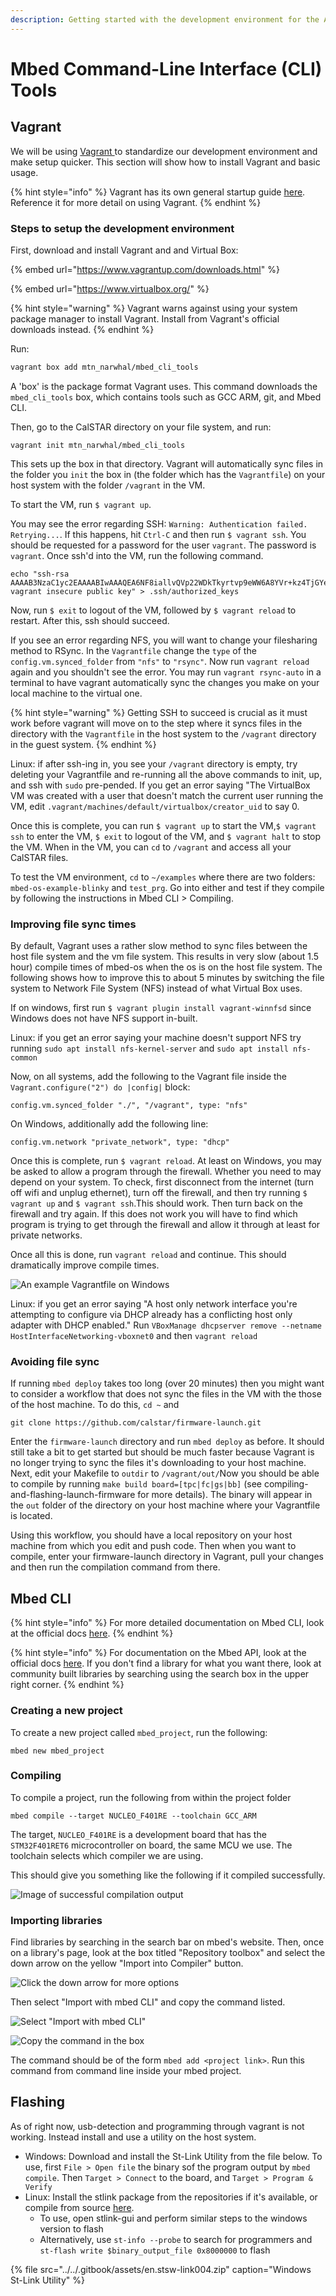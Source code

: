 ```yaml
---
description: Getting started with the development environment for the Avionics codebase
---
```


# Mbed Command-Line Interface \(CLI\) Tools

## Vagrant

We will be using [Vagrant ](https://www.vagrantup.com/)to standardize our development environment and make setup quicker. This section will show how to install Vagrant and basic usage.

{% hint style="info" %}
Vagrant has its own general startup guide [here](https://www.vagrantup.com/intro/getting-started/index.html). Reference it for more detail on using Vagrant.
{% endhint %}

### Steps to setup the development environment

First, download and install Vagrant and and Virtual Box:

{% embed url="https://www.vagrantup.com/downloads.html" %}

{% embed url="https://www.virtualbox.org/" %}

{% hint style="warning" %}
Vagrant warns against using your system package manager to install Vagrant. Install from Vagrant's official downloads instead.
{% endhint %}

Run: 

```bash
vagrant box add mtn_narwhal/mbed_cli_tools
```

A 'box' is the package format Vagrant uses. This command downloads the `mbed_cli_tools` box, which contains tools such as GCC ARM, git, and Mbed CLI.

Then, go to the CalSTAR directory on your file system, and run:

```text
vagrant init mtn_narwhal/mbed_cli_tools
```

 This sets up the box in that directory. Vagrant will automatically sync files in the folder you `init` the box in \(the folder which has the `Vagrantfile`\) on your host system with the folder `/vagrant` in the VM. 

To start the VM, run `$ vagrant up`.

You may see the error regarding SSH: `Warning: Authentication failed. Retrying...`. If this happens, hit `Ctrl-C` and then run `$ vagrant ssh`. You should be requested for a password for the user `vagrant`. The password is `vagrant`. Once ssh'd into the VM, run the following command.

```text
echo "ssh-rsa AAAAB3NzaC1yc2EAAAABIwAAAQEA6NF8iallvQVp22WDkTkyrtvp9eWW6A8YVr+kz4TjGYe7gHzIw+niNltGEFHzD8+v1I2YJ6oXevct1YeS0o9HZyN1Q9qgCgzUFtdOKLv6IedplqoPkcmF0aYet2PkEDo3MlTBckFXPITAMzF8dJSIFo9D8HfdOV0IAdx4O7PtixWKn5y2hMNG0zQPyUecp4pzC6kivAIhyfHilFR61RGL+GPXQ2MWZWFYbAGjyiYJnAmCP3NOTd0jMZEnDkbUvxhMmBYSdETk1rRgm+R4LOzFUGaHqHDLKLX+FIPKcF96hrucXzcWyLbIbEgE98OHlnVYCzRdK8jlqm8tehUc9c9WhQ== vagrant insecure public key" > .ssh/authorized_keys
```

Now, run `$ exit` to logout of the VM, followed by `$ vagrant reload` to restart. After this, ssh should succeed.

If you see an error regarding NFS, you will want to change your filesharing method to RSync. In the `Vagrantfile` change the `type` of the `config.vm.synced_folder` from `"nfs"` to `"rsync"`. Now run `vagrant reload` again and you shouldn't see the error. You may run `vagrant rsync-auto` in a terminal to have vagrant automatically sync the changes you make on your local machine to the virtual one.

{% hint style="warning" %}
Getting SSH to succeed is crucial as it must work before vagrant will move on to the step where it syncs files in the directory with the `Vagrantfile` in the host system to the `/vagrant` directory in the guest system.
{% endhint %}

Linux: if after ssh-ing in, you see your `/vagrant` directory is empty, try deleting your Vagrantfile and re-running all the above commands to init, up, and ssh with `sudo` pre-pended. If you get an error saying "The VirtualBox VM was created with a user that doesn't match the current user running the VM, edit  `.vagrant/machines/default/virtualbox/creator_uid` to say 0.

Once this is complete, you can run `$ vagrant up` to start the VM,`$ vagrant ssh` to enter the VM, `$ exit` to logout of the VM, and `$ vagrant halt` to stop the VM. When in the VM, you can `cd` to `/vagrant` and access all your CalSTAR files.

To test the VM environment, `cd` to `~/examples` where there are two folders: `mbed-os-example-blinky` and `test_prg`. Go into either and test if they compile by following the instructions in Mbed CLI &gt; Compiling.

### Improving file sync times

By default, Vagrant uses a rather slow method to sync files between the host file system and the vm file system. This results in very slow \(about 1.5 hour\) compile times of mbed-os when the os is on the host file system. The following shows how to improve this to about 5 minutes by switching the file system to Network File System \(NFS\) instead of what Virtual Box uses.

If on windows, first run `$ vagrant plugin install vagrant-winnfsd` since Windows does not have NFS support in-built.

Linux: if you get an error saying your machine doesn't support NFS try running `sudo apt install nfs-kernel-server` and `sudo apt install nfs-common`

Now, on all systems, add the following to the Vagrant file inside the `Vagrant.configure("2") do |config|` block:

```text
config.vm.synced_folder "./", "/vagrant", type: "nfs"
```

On Windows, additionally add the following line:

```text
config.vm.network "private_network", type: "dhcp"
```

Once this is complete, run `$ vagrant reload`. At least on Windows, you may be asked to allow a program through the firewall. Whether you need to may depend on your system. To check, first disconnect from the internet \(turn off wifi and unplug ethernet\), turn off the firewall, and then try running `$ vagrant up` and `$ vagrant ssh`.This should work. Then turn back on the firewall and try again. If this does not work you will have to find which program is trying to get through the firewall and allow it through at least for private networks.

Once all this is done, run `vagrant reload` and continue. This should dramatically improve compile times.

![An example Vagrantfile on Windows](../../.gitbook/assets/image%20%2861%29.png)

Linux: if you get an error saying "A host only network interface you're attempting to configure via DHCP already has a conflicting host only adapter with DHCP enabled." Run `VBoxManage dhcpserver remove --netname HostInterfaceNetworking-vboxnet0` and then `vagrant reload`

### Avoiding file sync

If running `mbed deploy` takes too long \(over 20 minutes\) then you might want to consider a workflow that does not sync the files in the VM with the those of the host machine. To do this, `cd ~` and 

```text
git clone https://github.com/calstar/firmware-launch.git
```

Enter the `firmware-launch` directory and run `mbed deploy` as before. It should still take a bit to get started but should be much faster because Vagrant is no longer trying to sync the files it's downloading  to your host machine. Next, edit your Makefile to `outdir` to `/vagrant/out/`Now you should be able to compile by running `make build board=[tpc|fc|gs|bb]` \(see compiling-and-flashing-launch-firmware for more details\). The binary will appear in the `out` folder of the directory on  your host machine where your Vagrantfile is located.

Using this workflow, you should have a local repository on your host machine from which you edit and push code. Then when you want to compile, enter your firmware-launch directory in Vagrant, pull your changes and then run the compilation command from there.

## Mbed CLI

{% hint style="info" %}
For more detailed documentation on Mbed CLI, look at the official docs [here](https://os.mbed.com/docs/v5.10/tools/working-with-mbed-cli.html).
{% endhint %}

{% hint style="info" %}
For documentation on the Mbed API, look at the official docs [here](https://os.mbed.com/docs/v5.10/apis/index.html). If you don't find a library for what you want there, look at community built libraries by searching using the search box in the upper right corner.
{% endhint %}

### Creating a new project

To create a new project called `mbed_project`, run the following:

```text
mbed new mbed_project
```

### Compiling

To compile a project, run the following from within the project folder

```text
mbed compile --target NUCLEO_F401RE --toolchain GCC_ARM
```

The target, `NUCLEO_F401RE` is a development board that has the `STM32F401RET6` microcontroller on board, the same MCU we use. The toolchain selects which compiler we are using.

This should give you something like the following if it compiled successfully. 

![Image of successful compilation output](../../.gitbook/assets/image%20%2814%29.png)

### Importing libraries

Find libraries by searching in the search bar on mbed's website. Then, once on a library's page, look at the box titled "Repository toolbox" and select the down arrow on the yellow "Import into Compiler" button.

![Click the down arrow for more options](../../.gitbook/assets/image%20%2843%29.png)

Then select "Import with mbed CLI" and copy the command listed.

![Select &quot;Import with mbed CLI&quot;](../../.gitbook/assets/image%20%2833%29.png)

![Copy the command in the box](../../.gitbook/assets/image%20%2811%29.png)

The command should be of the form `mbed add <project link>`. Run this command from command line inside your mbed project.

## Flashing

As of right now, usb-detection and programming through vagrant is not working. Instead install and use a utility on the host system. 

* Windows: Download and install the St-Link Utility from the file below. To use, first `File > Open file` the binary sof the program output by `mbed compile`. Then  `Target > Connect` to the board, and `Target > Program & Verify`
* Linux: Install the stlink package from the repositories if it's available, or compile from source [here](https://github.com/texane/stlink).
  * To use, open stlink-gui and perform similar steps to the windows version to flash
  * Alternatively, use `st-info --probe` to search for programmers and `st-flash write $binary_output_file 0x8000000` to flash

{% file src="../../.gitbook/assets/en.stsw-link004.zip" caption="Windows St-Link Utility" %}

